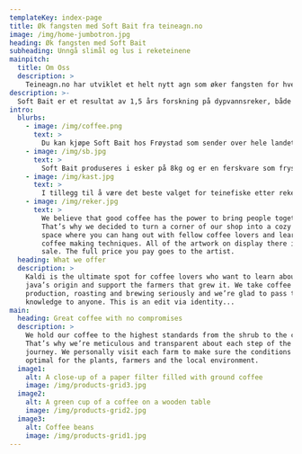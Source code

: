 ```yaml
---
templateKey: index-page
title: Øk fangsten med Soft Bait fra teineagn.no
image: /img/home-jumbotron.jpg
heading: Øk fangsten med Soft Bait
subheading: Unngå slimål og lus i reketeinene
mainpitch:
  title: Om Oss
  description: >
    Teineagn.no har utviklet et helt nytt agn som øker fangsten for hver teine. Vårt første produkt heter Soft Bait, et mykt agn som fungerer utmerket til teinefiske etter reker, hummer og sjøkreps. Bruker du Soft Bait slipper du også lus og slimål i teina.
description: >-
  Soft Bait er et resultat av 1,5 års forskning på dypvannsreker, både i kontrollerte forhold på land og i fiske. Vi har testet utallige ingredienser og studert rekenes oppførsel når de får kontakt med agnet. Agnet har også blitt testet grundig i fiske mot andre typer agn som pellets og sild. I hver eneste test vi har gjennomført kommer Soft Bait ut som den klare vinneren.
intro:
  blurbs:
    - image: /img/coffee.png
      text: >
        Du kan kjøpe Soft Bait hos Frøystad som sender over hele landet.
    - image: /img/sb.jpg
      text: >
        Soft Bait produseres i esker på 8kg og er en ferskvare som fryses etter produksjon for å bevare holdbarheten.
    - image: /img/kast.jpg
      text: >
        I tillegg til å være det beste valget for teinefiske etter reker kan du også bruke Soft Bait når du fisker hummer og sjøkreps.
    - image: /img/reker.jpg
      text: >
        We believe that good coffee has the power to bring people together.
        That’s why we decided to turn a corner of our shop into a cozy meeting
        space where you can hang out with fellow coffee lovers and learn about
        coffee making techniques. All of the artwork on display there is for
        sale. The full price you pay goes to the artist.
  heading: What we offer
  description: >
    Kaldi is the ultimate spot for coffee lovers who want to learn about their
    java’s origin and support the farmers that grew it. We take coffee
    production, roasting and brewing seriously and we’re glad to pass that
    knowledge to anyone. This is an edit via identity...
main:
  heading: Great coffee with no compromises
  description: >
    We hold our coffee to the highest standards from the shrub to the cup.
    That’s why we’re meticulous and transparent about each step of the coffee’s
    journey. We personally visit each farm to make sure the conditions are
    optimal for the plants, farmers and the local environment.
  image1:
    alt: A close-up of a paper filter filled with ground coffee
    image: /img/products-grid3.jpg
  image2:
    alt: A green cup of a coffee on a wooden table
    image: /img/products-grid2.jpg
  image3:
    alt: Coffee beans
    image: /img/products-grid1.jpg
---
```

